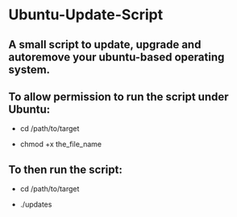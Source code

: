 # Ubuntu-Update-Script
A small script to update, upgrade and autoremove your ubuntu-based operating system.
--------------

To allow permission to run the script under Ubuntu:
---------------

- cd /path/to/target

- chmod +x the_file_name

To then run the script:
------------------

- cd /path/to/target

- ./updates

